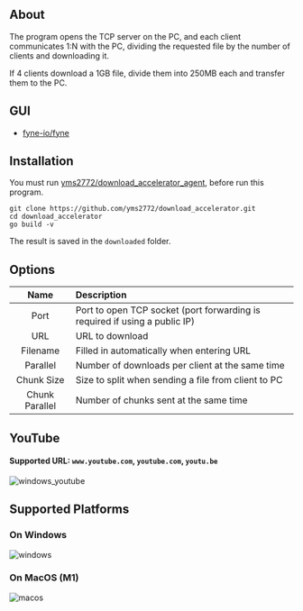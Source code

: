 ## About
The program opens the TCP server on the PC, and each client communicates 1:N with the PC, dividing the requested file by the number of clients and downloading it.

If 4 clients download a 1GB file, divide them into 250MB each and transfer them to the PC.

## GUI
- [fyne-io/fyne](https://github.com/fyne-io/fyne)

## Installation
You must run [yms2772/download_accelerator_agent](https://github.com/yms2772/download_accelerator_agent), before run this program.
```
git clone https://github.com/yms2772/download_accelerator.git
cd download_accelerator
go build -v
```
The result is saved in the `downloaded` folder.

## Options
|      Name      | Description                                                                |
|:--------------:|:---------------------------------------------------------------------------|
|      Port      | Port to open TCP socket (port forwarding is required if using a public IP) |
|      URL       | URL to download                                                            |
|    Filename    | Filled in automatically when entering URL                                  |
|    Parallel    | Number of downloads per client at the same time                            |
|   Chunk Size   | Size to split when sending a file from client to PC                        |
| Chunk Parallel | Number of chunks sent at the same time                                     |

## YouTube
#### Supported URL: `www.youtube.com`, `youtube.com`, `youtu.be`
![windows_youtube](https://user-images.githubusercontent.com/6222645/220840488-02d62d9d-a7ef-455b-9d23-b321f53fa723.png)


## Supported Platforms
### On Windows
![windows](https://user-images.githubusercontent.com/6222645/219873230-d1bed6e8-6144-4948-8027-72a1160cd299.png)

### On MacOS (M1)
![macos](https://user-images.githubusercontent.com/6222645/219873286-0fd4d8bd-a1e4-41f0-8c16-045288d6d76f.png)


